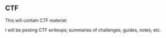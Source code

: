 ## CTF
This will contain CTF material.

I will be posting CTF writeups, summaries of challenges, guides, notes, etc.
